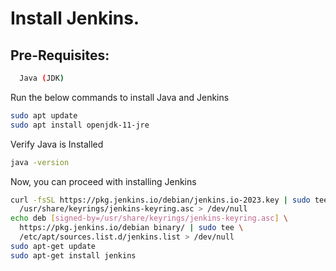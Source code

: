 
# Install Jenkins.



## Pre-Requisites:

```bash
  Java (JDK)
```

Run the below commands to install Java and Jenkins

```bash
sudo apt update
sudo apt install openjdk-11-jre
```
Verify Java is Installed
```bash
java -version
```
Now, you can proceed with installing Jenkins
```bash
curl -fsSL https://pkg.jenkins.io/debian/jenkins.io-2023.key | sudo tee \
  /usr/share/keyrings/jenkins-keyring.asc > /dev/null
echo deb [signed-by=/usr/share/keyrings/jenkins-keyring.asc] \
  https://pkg.jenkins.io/debian binary/ | sudo tee \
  /etc/apt/sources.list.d/jenkins.list > /dev/null
sudo apt-get update
sudo apt-get install jenkins

